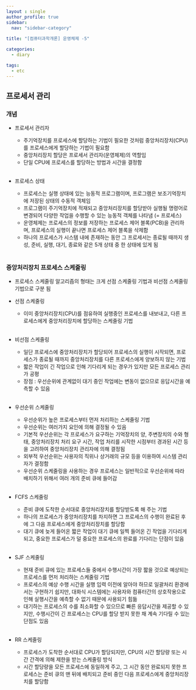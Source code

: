 ```yaml
---
layout : single
author_profile: true
sidebar: 
  nav: "sidebar-category"
  
title: "[컴퓨터과학개론] 운영체제 -5"

categories:
  - diary

tags:
  - etc
---
```


## 프로세서 관리
### 개념
- 프로세서 관리자<br>
	- 주기억장치를 프로세스에 할당하는 기법이 필요한 것처럼 중앙처리장치(CPU)를 프로세스에게 할당하는 기법이 필요함<br>
	- 중앙처리장치 할당은 프로세서 관리자(운영체제)의 역할임<br>
	- 단일 CPU에 프로세스를 할당하는 방법과 시간을 결정함<br><br>

- 프로세스 상태<br>
	- 프로세스는 실행 상태에 있는 능동적 프로그램이며, 프로그램은 보조기억장치에 저장된 상태의 수동적 객체임<br>
	- 프로그램이 주기억장치에 적재되고 중앙처리장치를 할당받아 실행될 명령어로 변경되어 다양한 작업을 수행할 수 있는 능동적 객체를 나타냄 (= 프로세스)<br>
	- 운영체제는 프로세스의 정보를 저장하는 프로세스 제어 블록(PCB)을 관리하며, 프로세스의 실행이 끝나면 프로세스 제어 블록을 삭제함<br>
	- 하나의 프로세스가 시스템 내에 존재하는 동안 그 프로세서는 종료될 때까지 생성, 준비, 실행, 대기, 종료와 같은 5개 상태 중 한 상태에 있게 됨<br><br>

### 중앙처리장치 프로세스 스케줄링
- 프로세스 스케줄링 알고리즘의 형태는 크게 선점 스케줄링 기법과 비선점 스케줄링 기법으로 구분 됨<br>

- 선점 스케줄링<br>
	- 이미 중앙처리장치(CPU)를 점유하여 실행중인 프로세스를 내보내고, 다른 프로세스에게 중앙처리장치에 할당하는 스케줄링 기법<br><br>

- 비선점 스케줄링<br>
	- 일단 프로세스에 중앙처리장치가 할당되어 프로세스의 실행이 시작되면, 프로세스가 종료될 때까지 중앙처리장치를 다른 프로세스에게 양보하지 않는 기법<br>
	- 짧은 작업이 긴 작업으로 인해 기다리게 되는 경우가 있지만 모든 프로세스 관리가 공평<br>
	- 장점 : 우선순위에 관계없이 대기 중인 작업에는 변동이 없으므로 응답시간을 예측할 수 있음<br><br>

- 우선순위 스케줄링<br>
	- 우선순위가 높은 프로세스부터 먼저 처리하는 스케줄링 기법<br>
	- 우선순위는 여러가지 요인에 의해 결정될 수 있음<br>
	- 기본적 우선순위는 각 프로세스가 요구하는 기억장치의 양, 주변장치의 수와 형태, 중앙처리장치 처리 요구 시간, 작업 처리를 시작한 시점부터 경과된 시간 등을 고려하여 중앙처리장치 관리자에 의해 결정됨<br>
	- 외부적 우선순위는 사용자의 직위나 상거래의 규모 등을 이용하여 시스템 관리자가 결정함<br>
	- 우선순위 스케줄링을 사용하는 경우 프로세스는 일반적으로 우선순위에 따라 배치하기 위해서 여러 개의 준비 큐에 들어감<br><br>

- FCFS 스케줄링<br>
	- 준비 큐에 도착한 순서대로 중앙처리장치를 할당받도록 해 주는 기법<br>
	- 하나의 프로세스가 중앙처리장치를 차지하면 그 프로세스의 수행이 완료된 후에 그 다음 프로세스에게 중앙처리장치를 할당함<br>
	- 대기 큐에 늦게 들어온 짧은 작업이 대기 큐에 일찍 들어온 긴 작업을 기다리게 되고, 중요한 프로세스가 덜 중요한 프로세스의 완료를 기다리는 단점이 있음<br><br>

- SJF 스케줄링<br>
	- 현재 준비 큐에 있는 프로세스들 중에서 수행시간이 가장 짧을 것으로 예상되는 프로세스를 먼저 처리하는 스케줄링 기법<br>
	- 프로세스의 예상 수행 시간을 실행 입력 이전에 알아야 하므로 일괄처리 환경에서는 구현하기 쉽지만, 대화식 시스템에는 사용자와 컴퓨터간의 상호작용으로 인해 실행시간을 예측할 수 없기 때문에 사용되기 힘듦<br>
	- 대기하는 프로세스의 수를 최소화할 수 있으므로 빠른 응답시간을 제공할 수 있지만, 수행시간이 긴 프로세스는 CPU를 할당 받지 못한 채 계속 기다릴 수 있는 단점도 있음<br><br>

- RR 스케줄링<br>
	- 프로세스가 도착한 순서대로 CPU가 할당되지만, CPU의 시간 할당량 또는 시간 간격에 의해 제한을 받는 스케줄링 방식<br>
	- 시간 할당량을 모든 프로세스에 동일하게 주고, 그 시간 동안 완료되지 못한 프로세스는 준비 큐의 맨 뒤에 배치되고 준비 중인 다음 프로세스에게 중앙처리장치를 할당함<br><br>
